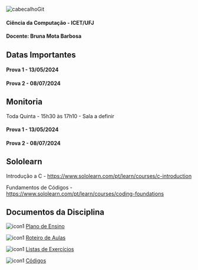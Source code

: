 ![cabecalhoGit](https://github.com/brunamota/AP1/assets/66503956/367f3ba9-d248-4323-8c9c-413816fe2d37)

#### Ciência da Computação - ICET/UFJ
#### Docente: Bruna Mota Barbosa

## Datas Importantes

#### Prova 1 - 13/05/2024
#### Prova 2 - 08/07/2024

## Monitoria

Toda Quinta - 15h30 às 17h10 - Sala a definir

#### Prova 1 - 13/05/2024
#### Prova 2 - 08/07/2024

## Sololearn

Introdução a C - https://www.sololearn.com/pt/learn/courses/c-introduction

Fundamentos de Códigos - https://www.sololearn.com/pt/learn/courses/coding-foundations

## Documentos da Disciplina

![icon1](https://github.com/brunamota/AP1/assets/66503956/7de06d90-88b4-4843-b38a-321f0d05819a) [Plano de Ensino](https://github.com/brunamota/AP1/files/14948809/Plano.de.Ensino.AP1.-.01.2024.pdf)

![icon1](https://github.com/brunamota/AP1/assets/66503956/7de06d90-88b4-4843-b38a-321f0d05819a) [Roteiro de Aulas](https://github.com/brunamota/AP1/blob/main/Aulas.md)

![icon1](https://github.com/brunamota/AP1/assets/66503956/7de06d90-88b4-4843-b38a-321f0d05819a) [Listas de Exercícios](https://github.com/brunamota/AP1/blob/main/Listas.md)

![icon1](https://github.com/brunamota/AP1/assets/66503956/7de06d90-88b4-4843-b38a-321f0d05819a) [Códigos](https://github.com/brunamota/AP1/blob/main/Codigos.md)
